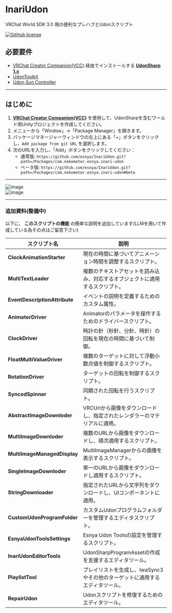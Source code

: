 # InariUdon  
VRChat World SDK 3.0 用の便利なプレハブとUdonスクリプト

[![GitHub license](https://img.shields.io/github/license/SeaeeesSan/SimpleFolderIcon)](https://github.com/SeaeeesSan/SimpleFolderIcon/blob/master/LICENSE)

## 必要要件
- [VRChat Creator Companion(VCC)](https://github.com/vrchat-community/creator-companion) 経由でインストールする [**UdonSharp 1.x**](https://github.com/vrchat-community/UdonSharp)
- [UdonToolkit](https://github.com/orels1/UdonToolkit/)
- [Udon Sun Controller](https://github.com/esnya/UdonSunController)

---

## はじめに  

1. [**VRChat Creator Companion(VCC)**](https://github.com/vrchat-community/creator-companion) を使用して、UdonSharpを含むワールド用Unityプロジェクトを作成してください。  
2. メニューから「Window」→「Package Manager」を開きます。  
3. パッケージマネージャーウィンドウの左上にある「+」ボタンをクリックし、`Add package from git URL` を選択します。  
4. 次のURLを入力し、「Add」ボタンをクリックしてください：  
   - 通常版: `https://github.com/esnya/InariUdon.git?path=/Packages/com.nekometer.esnya.inari-udon`  
   - ベータ版: `https://github.com/esnya/InariUdon.git?path=/Packages/com.nekometer.esnya.inari-udon#beta`  

---

![image](https://user-images.githubusercontent.com/2088693/180705211-f0f25559-d66f-460c-aede-445a230ae87a.png)  
![image](https://user-images.githubusercontent.com/2088693/180705244-5dea9e3b-62a0-4ed5-b12d-89e612f49ecc.png)  

---

### 追加資料(整備中)
以下に、 **このスクリプトの機能** の簡単な説明を追加しています(LLMを用いて作成している為その点はご留意下さい)

| **スクリプト名**                          | **説明**                                                                                     |
|-------------------------------------------|---------------------------------------------------------------------------------------------|
| **ClockAnimationStarter**                | 現在の時間に基づいてアニメーション時間を調整するスクリプト。                                   |
| **MultiTextLoader**                      | 複数のテキストアセットを読み込み、対応するオブジェクトに適用するスクリプト。                  |
| **EventDescriptionAttribute**            | イベントの説明を定義するためのカスタム属性。                                                  |
| **AnimatorDriver**                       | Animatorのパラメータを操作するためのドライバースクリプト。                                    |
| **ClockDriver**                          | 時計の針（秒針、分針、時針）の回転を現在の時間に基づいて制御。                                |
| **FloatMultiValueDriver**                | 複数のターゲットに対して浮動小数点値を制御するスクリプト。                                    |
| **RotationDriver**                       | ターゲットの回転を制御するスクリプト。                                                       |
| **SyncedSpinner**                        | 同期された回転を行うスクリプト。                                                            |
| **AbstractImageDownloder**               | VRCUrlから画像をダウンロードし、指定されたレンダラーのマテリアルに適用。                      |
| **MultiImageDownloder**                  | 複数のURLから画像をダウンロードし、順次適用するスクリプト。                                   |
| **MultiImageManagedDisplay**             | MultiImageManagerからの画像を表示するスクリプト。                                            |
| **SingleImageDownloder**                 | 単一のURLから画像をダウンロードし適用するスクリプト。                                        |
| **StringDownloader**                     | 指定されたURLから文字列をダウンロードし、UIコンポーネントに適用。                             |
| **CustomUdonProgramFolder**              | カスタムUdonプログラムフォルダーを管理するエディタスクリプト。                                |
| **EsnyaUdonToolsSettings**               | Esnya Udon Toolsの設定を管理するスクリプト。                                                |
| **InariUdonEditorTools**                 | UdonSharpProgramAssetの作成を支援するエディタツール。                                        |
| **PlaylistTool**                         | プレイリストを生成し、IwaSync3やその他のターゲットに適用するエディタツール。                  |
| **RepairUdon**                           | Udonスクリプトを修復するためのエディタツール。                                              |
